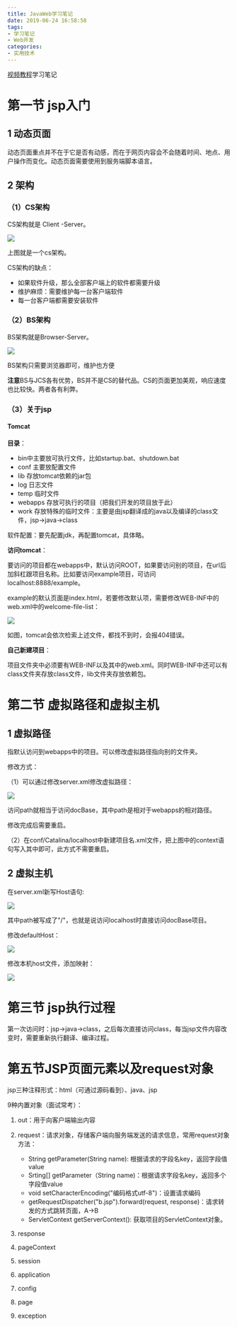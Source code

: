 ```yaml
---
title: JavaWeb学习笔记
date: 2019-06-24 16:58:58
tags:
- 学习笔记
- Web开发 
categories: 
- 实用技术
---
```


[视频教程](https://www.bilibili.com/video/av29086718)学习笔记

#  第一节 jsp入门

## 1 动态页面

动态页面重点并不在于它是否有动感，而在于网页内容会不会随着时间、地点、用户操作而变化。动态页面需要使用到服务端脚本语言。

## 2 架构

### （1）CS架构

CS架构就是 Client -Server。

![](/img/微信截图_20190624171156.png)



上图就是一个cs架构。

CS架构的缺点：

-   如果软件升级，那么全部客户端上的软件都需要升级
-  维护麻烦：需要维护每一台客户端软件
-  每一台客户端都需要安装软件

### （2）BS架构

BS架构就是Browser-Server。

![](img/微信截图_20190624172751.png)

 

BS架构只需要浏览器即可，维护也方便

**注意**BS与JCS各有优势，BS并不是CS的替代品。CS的页面更加美观，响应速度也比较快。两者各有利弊。

### （3）关于jsp

#### Tomcat

**目录**：

- bin中主要放可执行文件，比如startup.bat、shutdown.bat
- conf 主要放配置文件
- lib 存放tomcat依赖的jar包
- log 日志文件
- temp 临时文件
- webapps 存放可执行的项目（把我们开发的项目放于此）
- work 存放特殊的临时文件：主要是由jsp翻译成的java以及编译的class文件，jsp→java→class

软件配置：要先配置jdk，再配置tomcat，具体略。

**访问tomcat**：

要访问的项目都在webapps中，默认访问ROOT，如果要访问别的项目，在url后加斜杠跟项目名称。比如要访问example项目，可访问localhost:8888/example。

example的默认页面是index.html，若要修改默认项，需要修改WEB-INF中的web.xml中的welcome-file-list：

![](/img/微信截图_20190624174350.png)

如图，tomcat会依次检索上述文件，都找不到时，会报404错误。

**自己新建项目**：

项目文件夹中必须要有WEB-INF以及其中的web.xml。同时WEB-INF中还可以有class文件夹存放class文件，lib文件夹存放依赖包。

# 第二节 虚拟路径和虚拟主机

## 1 虚拟路径

指默认访问到webapps中的项目。可以修改虚拟路径指向别的文件夹。

修改方式：

（1）可以通过修改server.xml修改虚拟路径：

![](/img/微信截图_20190624175941.png)

访问path就相当于访问docBase，其中path是相对于webapps的相对路径。

修改完成后需要重启。

（2）在conf/Catalina/localhost中新建项目名.xml文件，把上图中的context语句写入其中即可，此方式不需要重启。

## 2 虚拟主机

在server.xml新写Host语句:

![](/img/微信截图_20190624181417.png)

其中path被写成了"/"，也就是说访问localhost时直接访问docBase项目。

修改defaultHost：

![](/img/微信截图_20190624181611.png)

修改本机host文件，添加映射：

![](/img/微信截图_20190624181858.png)

# 第三节 jsp执行过程

第一次访问时：jsp→java→class，之后每次直接访问class，每当jsp文件内容改变时，需要重新执行翻译、编译过程。

# 第五节JSP页面元素以及request对象

jsp三种注释形式：html（可通过源码看到）、java、jsp

9种内置对象（面试常考）：

1. out：用于向客户端输出内容

2. request：请求对象，存储客户端向服务端发送的请求信息，常用request对象方法：
   - String getParameter(String name): 根据请求的字段名key，返回字段值value
   - Srting[] getParameter（String name)：根据请求字段名key，返回多个字段值value
   - void setCharacterEncoding("编码格式utf-8")：设置请求编码
   - getRequestDispatcher("b.jsp").forward(request, response)：请求转发的方式跳转页面，A→B
   - ServletContext getServerContext(): 获取项目的ServletContext对象。
3. response
4. pageContext
5. session
6. application
7. config
8. page
9. exception

